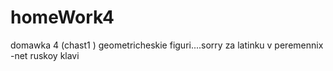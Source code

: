 # homeWork4
domawka 4 (chast1 ) geometricheskie figuri....sorry za latinku v peremennix -net ruskoy klavi
